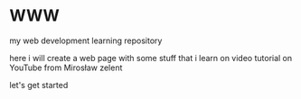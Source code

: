 # WWW
my web development learning repository

here i will create a web page with some stuff that i learn on video tutorial on YouTube from Mirosław zelent

let's get started
